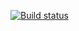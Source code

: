 [![Build status](https://ci.appveyor.com/api/projects/status/kpftmnchhucs2jtd/branch/master?svg=true)](https://ci.appveyor.com/project/RomanAZhukov/carddeliverypatterns)
